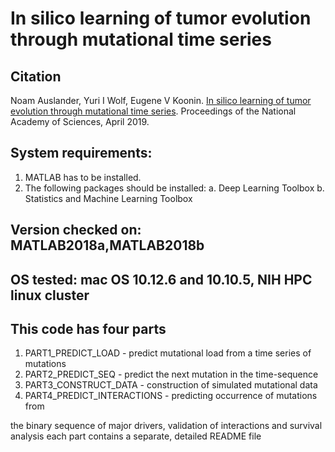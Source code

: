 # In silico learning of tumor evolution through mutational time series

## Citation
Noam Auslander, Yuri I Wolf, Eugene V Koonin. [In silico learning of tumor evolution through mutational time series](https://www.pnas.org/content/116/19/9501.short). Proceedings of the National Academy of Sciences, April  2019.


## System requirements: 
1. MATLAB has to be installed. 
2. The following packages should be installed:
  a. Deep Learning Toolbox
  b. Statistics and Machine Learning Toolbox

## Version checked on: MATLAB2018a,MATLAB2018b
## OS tested: mac OS 10.12.6 and 10.10.5, NIH HPC linux cluster

## This code has four parts 
1. PART1_PREDICT_LOAD - predict mutational load from a time series of mutations
2. PART2_PREDICT_SEQ - predict the next mutation in the time-sequence
3. PART3_CONSTRUCT_DATA - construction of simulated mutational data
4. PART4_PREDICT_INTERACTIONS - predicting occurrence of mutations from 

the binary sequence of major drivers, validation of interactions and survival analysis
each part contains a separate, detailed README file

